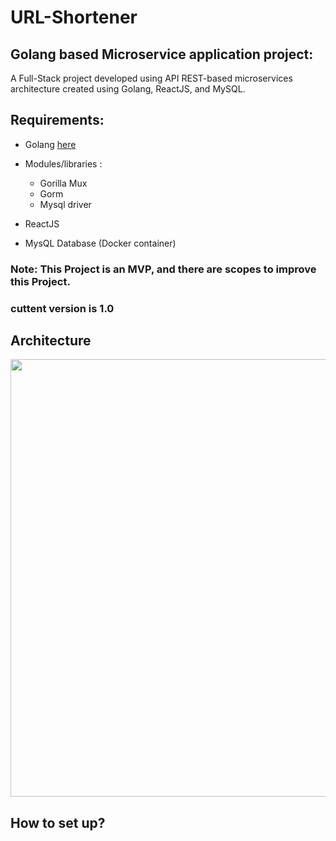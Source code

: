 # **URL-Shortener**

## Golang based Microservice application project:
 A Full-Stack project developed using API REST-based microservices architecture created using Golang, ReactJS, and MySQL.

## Requirements:
- Golang  [here](https://go.dev/doc/install)
- Modules/libraries :
    - Gorilla Mux 
    - Gorm
    - Mysql driver

- ReactJS
- MysQL Database (Docker container)

### Note: This Project is an MVP, and there are scopes to improve this Project. 
### cuttent version is 1.0

## Architecture

<img src="https://github.com/shivakumar96/url-shortener/blob/main/architecture/tinyURL_architecture.png" width="800" height="700">

## How to set up?
